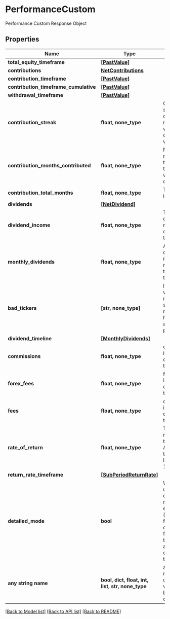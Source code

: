 # PerformanceCustom

Performance Custom Response Object

## Properties
Name | Type | Description | Notes
------------ | ------------- | ------------- | -------------
**total_equity_timeframe** | [**[PastValue]**](PastValue.md) |  | [optional] 
**contributions** | [**NetContributions**](NetContributions.md) |  | [optional] 
**contribution_timeframe** | [**[PastValue]**](PastValue.md) |  | [optional] 
**contribution_timeframe_cumulative** | [**[PastValue]**](PastValue.md) |  | [optional] 
**withdrawal_timeframe** | [**[PastValue]**](PastValue.md) |  | [optional] 
**contribution_streak** | **float, none_type** | Current streak of cosecutive months where contributions were made | [optional] 
**contribution_months_contributed** | **float, none_type** | Number of months in the timeframe with contributions | [optional] 
**contribution_total_months** | **float, none_type** | Total months in timeframe | [optional] 
**dividends** | [**[NetDividend]**](NetDividend.md) |  | [optional] 
**dividend_income** | **float, none_type** | Total dividends received over the timeframe | [optional] 
**monthly_dividends** | **float, none_type** | Average dividends received per month over the timeframe | [optional] 
**bad_tickers** | **[str, none_type]** | list of tickers which may not be supported or may not have accurate price data | [optional] 
**dividend_timeline** | [**[MonthlyDividends]**](MonthlyDividends.md) |  | [optional] 
**commissions** | **float, none_type** | commissions incurred during the timeframe | [optional] 
**forex_fees** | **float, none_type** | forex fees incurred during the timeframe | [optional] 
**fees** | **float, none_type** | other fees incurred during the timeframe | [optional] 
**rate_of_return** | **float, none_type** | The return rate over the timeframe. Annualized if timeframe is longer than 1 year | [optional] 
**return_rate_timeframe** | [**[SubPeriodReturnRate]**](SubPeriodReturnRate.md) |  | [optional] 
**detailed_mode** | **bool** | Whether the user has detailed mode enabled (more frequent data points for totalEquity and contribution timeframes) | [optional] 
**any string name** | **bool, dict, float, int, list, str, none_type** | any string name can be used but the value must be the correct type | [optional]

[[Back to Model list]](../README.md#documentation-for-models) [[Back to API list]](../README.md#documentation-for-api-endpoints) [[Back to README]](../README.md)


